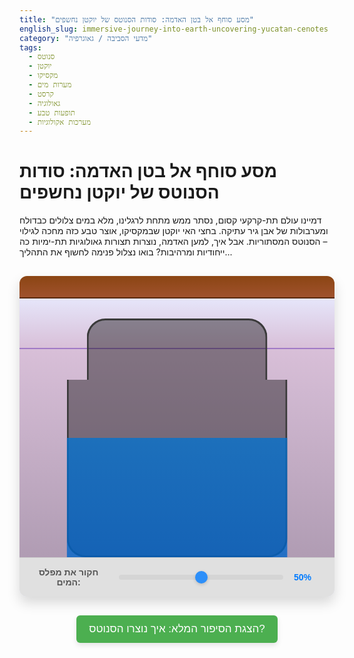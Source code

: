 ```yaml
---
title: "מסע סוחף אל בטן האדמה: סודות הסנוטס של יוקטן נחשפים"
english_slug: immersive-journey-into-earth-uncovering-yucatan-cenotes
category: "מדעי הסביבה / גאוגרפיה"
tags:
  - סנוטס
  - יוקטן
  - מקסיקו
  - מערות מים
  - קרסט
  - גאולוגיה
  - תופעות טבע
  - מערכות אקולוגיות
---
```

# מסע סוחף אל בטן האדמה: סודות הסנוטס של יוקטן נחשפים

דמיינו עולם תת-קרקעי קסום, נסתר ממש מתחת לרגלינו, מלא במים צלולים כבדולח ומערבולות של אבן גיר עתיקה. בחצי האי יוקטן שבמקסיקו, אוצר טבע כזה מחכה לגילוי – הסנוטס המסתוריות. אבל איך, למען האדמה, נוצרות תצורות גאולוגיות תת-ימיות כה ייחודיות ומרהיבות? בואו נצלול פנימה לחשוף את התהליך...

<div class="interactive-section">
  <div class="cross-section">
    <div class="layer soil" data-info="השכבה העליונה: קרקע דקה ואורגנית שנוצרה לאורך אלפי שנים. מי הגשם מחלחלים דרכה אל השכבות התחתונות ומקבלים חומציות קלה מהחומר האורגני המתפרק."></div>
    <div class="layer limestone upper" data-info="שכבת אבן גיר עליונה: נוצרה מהצטברות שרידי יצורים ימיים קדומים. נקבובית ומוכנה להמסה על ידי מים חומציים קלות (תהליך הקרסט). כאן מתחילות להיווצר סדקים קטנים ומערבולות התחלה."></div>
    <div class="layer limestone lower" data-info="שכבת אבן גיר תחתונה ועבה יותר: ליבת המערכת. כאן, תהליך המסה המתמשך של אבן הגיר יוצר מערכות מנהרות וחללים תת-קרקעיים ענקיים לאורך מיליוני שנים."></div>
    <div class="cenote-area">
      <div class="cave-system" data-info="רשת מבוך תת-קרקעי: מערכת מסועפת של מנהרות, חללים וחדרים שנוצרה כתוצאה מהמסה איטית של אבן הגיר על ידי מי גשם מחלחלים. זוהי הלב הפועם של מערכת הסנוטות."></div>
      <div class="cenote-opening" data-info="עין הסנוטה: הפתח המדהים לפני השטח שנוצר כאשר תקרת מערה תת-קרקעית קרסה פנימה, חושפת את עולם המים הנסתר שמתחת. צורתה יכולה להשתנות מסיר קטן ללגונה ענקית."></div>
      <div class="water-level-display">
        <div class="water" data-info="המים הקסומים: אלו הם מי התהום הצלולים, בדרך כלל מי גשם שחלחלו לאורך שנים וספגו מינרלים. הם ממלאים את המערכת התת-קרקעית ומגיעים עד מפלס פני המים המקומי. מפלס זה דינמי ומשתנה."></div>
        <div class="dissolution-zone"></div> <!-- Visual element for potential erosion zone -->
      </div>
    </div>
  </div>
  <div class="controls">
    <label for="groundwater-slider">חקור את מפלס המים:</label>
    <input type="range" id="groundwater-slider" min="0" max="100" value="50">
    <span id="groundwater-value">50%</span>
  </div>
  <div class="info-popup"></div>
</div>

<button id="toggleExplanation">הצגת הסיפור המלא: איך נוצרו הסנוטס?</button>

<div id="explanation" style="display: none;">
  <h2>הסיפור המלא: מסע מי גשם והיווצרות הסנוטס</h2>

  <h3>מה זה בכלל סנוטה?</h3>
  דמיינו בור טבעי שנפתח אל תוך עולם מים תת-קרקעי. זוהי סנוטה! השם, בשפת המאיה העתיקה, פירושו "באר קדושה" - עדות לחשיבותן העצומה כמקור חיים ומקומות פולחן קדושים. יוקטן היא בירת הסנוטס העולמית, ואין עוד מקום כזה על פני האדמה.

  <h3>יוקטן: שטיח של אבן גיר קדומה</h3>
  חצי האי יוקטן הוא למעשה פלטפורמה עצומה עשויה בעיקר משכבות עבות של אבן גיר ימית. תארו לעצמכם מיליוני שנים שבהן שרידי יצורי ים זעירים שקעו והתאבנו, ויצרו סלע נקבובי זה - סלע שמזמין מים לחלחל דרכו.

  <h3>הקוסם הבלתי נראה: תהליך הקרסט</h3>
  הסוד מאחורי הסנוטס טמון במים. מי גשם, כשהם יורדים וסופגים פחמן דו-חמצני מהאוויר ומהקרקע, הופכים לחומציים מעט (ממש כמו מי סודה חלשים!). כשהמים החומציים הללו פוגשים את אבן הגיר (שמורכבת בעיקרה מסידן פחמתי), הם מתחילים להמיס אותה, מולקולה אחר מולקולה. התהליך הזה, המכונה קרסט, הוא קוסם גאולוגי הפועל לאט, אבל בעוצמה אדירה.

  <h3>פיסול תת-קרקעי: היווצרות המערות</h3>
  כשהמים המחלחלים מוצאים סדקים וחולשות באבן הגיר, הם מרחיבים אותם בהתמדה דרך הקרסט. לאורך עשרות אלפי ואף מיליוני שנים, הזרימה העדינה והמסה המתמשכת חורצות ויוצרות רשת מסועפת, תלת-ממדית, של מנהרות וחללים תת-קרקעיים - זוהי מערכת המערות המדהימה שמצפה מתחת לפני השטח. המערכות האלו רוויות כולן במים צלולים.

  <h3>הסוללה הגאולוגית: תפקיד מפלס המים</h3>
  גובה מי התהום (השכבה העליונה של המים הרווים בסלע) משחק תפקיד קריטי. רוב הפעילות הכימית והמסה מתרחשות באזור שקרוב למפלס המים ובתנודותיו, שם המים טריים יותר ומגיעים במגע עם משטחים חדשים באבן הגיר. שינויים במפלס המים לאורך עידנים גאולוגיים (בשל שינויי אקלים, עידני קרח, או עליית/ירידת פני הים) יוצרים מפלסים שונים של מערות וחללים במערכת.

  <h3>הרגע הדרמטי: קריסת התקרה ולידת הסנוטה</h3>
  ככל שתהליך הקרסט ממשיך לפעול בבטן האדמה, המערות התת-קרקעיות גדלות, ותקרתן הולכת ונהיית דקה וחלשה יותר. בסופו של דבר, במקומות בהם הסלע מעל המערה נחלש מספיק (למשל, עקב משקלו העצמי, לחץ המים, או זעזועים קלים), הוא אינו יכול עוד לשאת את העומס - והתקרה קורסת פנימה בבת אחת או בהדרגה. הקריסה הזו יוצרת פתח ישיר מהשמיים אל תוך המערה המלאה במים, וכך נולדת הסנוטה המרהיבה שאנו מכירים.

  <h3>מגוון קסום: סוגי סנוטס</h3>
  הסנוטס מופיעות בצורות רבות, המייצגות שלבים שונים במסע ההיווצרות:
  *   **סנוטות מערה:** מערות תת-קרקעיות כמעט סגורות, עם כניסה צנועה אחת או יותר. האווירה בהן אפלולית ומסתורית.
  *   **סנוטות חצי פתוחות:** כאן, חלק מהתקרה כבר קרס, יוצרות פתח רחב יותר ומאפשרות לאור שמש לחדור פנימה ולחשוף חלקים מהמערה.
  *   **סנוטות פתוחות:** אלו הן ה"בריכות" הפתוחות לשמיים, שבהן התקרה קרסה לחלוטין. הן נראות כאגמים עגולים או אליפטיים עם קירות זקופים היורדים למים.

  <h3>לא רק יופי: חשיבות אקולוגית ותרבותית</h3>
  הסנוטס אינן רק יפות; הן עולמות חיים בפני עצמן, עם מערכות אקולוגיות ייחודיות המכילות דגים, צמחים, ואפילו יצורים מערות מיוחדים. הן היו מקור המים היחיד והקדוש עבור בני המאיה הקדומים, שראו בהן שערים לעולם התחתון וערכו בהן טקסים חשובים. כיום הן אתרי תיירות מובילים, המזמינים צוללנים, שנורקליסטים ושחיינים לגלות את יופיין התת-קרקעי המדהים.
</div>

<style>
  /* כללי ופריסה בסיסית */
  .interactive-section {
    width: 100%;
    max-width: 650px; /* קצת יותר רחב לתחושה פתוחה יותר */
    margin: 30px auto; /* מרווח נעים */
    border-radius: 12px; /* פינות מעוגלות */
    overflow: hidden; /* לוודא שדברים לא גולשים החוצה מהפינות המעוגלות */
    font-family: 'Arial', sans-serif; /* פונט נקי ומודרני */
    background: linear-gradient(to bottom, #f0f8ff, #e6e6fa); /* רקע בהיר עם גרדיאנט עדין */
    box-shadow: 0 10px 20px rgba(0, 0, 0, 0.15); /* צל עדין ועמוק יותר */
    position: relative;
    display: flex;
    flex-direction: column;
  }

  .cross-section {
    width: 100%;
    height: 450px; /* קצת יותר גבוה לתחושה דרמטית יותר */
    position: relative;
    display: flex;
    flex-direction: column;
    background: #fff; /* רקע לבן לחלק החתך */
  }

  /* שכבות הקרקע והסלע */
  .layer {
    width: 100%;
    position: relative;
    box-sizing: border-box;
    transition: transform 0.3s ease, box-shadow 0.3s ease; /* אנימציה עדינה בריחוף/לחיצה */
    cursor: pointer; /* סמן עכבר משתנה לציון אינטראקטיביות */
  }

  .layer:hover {
    transform: translateY(-3px); /* אפקט ריחוף קל */
    box-shadow: 0 5px 10px rgba(0, 0, 0, 0.1);
  }

  .layer.soil {
    height: 8%; /* התאמת גובה */
    background: linear-gradient(to bottom, #8b4513, #a0522d); /* גרדיאנט לטקסטורת קרקע */
    border-bottom: 2px solid #5a2a0c;
    z-index: 3; /* לוודא שהקרקע מעל הכל */
  }

  .layer.limestone.upper {
    height: 18%; /* התאמת גובה */
    background: linear-gradient(to bottom, #e6e6fa, #d8bfd8); /* גרדיאנט אבן גיר בהירה */
    border-bottom: 2px solid #a07ac6;
    z-index: 2;
  }

  .layer.limestone.lower {
    height: 74%; /* גובה משתנה - רוב החתך */
    background: linear-gradient(to bottom, #d8bfd8, #b09cb3); /* גרדיאנט אבן גיר כהה יותר */
    z-index: 1;
  }

  /* אזור הסנוטה והמערה */
  .cenote-area {
    position: absolute;
    bottom: 0;
    left: 50%;
    transform: translateX(-50%);
    width: 70%; /* רוחב גדול יותר לאזור הסנוטה */
    height: 85%; /* גובה משתנה בתוך שכבת אבן הגיר התחתונה */
    z-index: 4; /* מעל שכבות האבן גיר */
    display: flex;
    flex-direction: column-reverse; /* בנייה מלמטה למעלה */
    /* pointer-events: none; הוסר כדי לאפשר קליקים פנימה */
  }

  .cave-system {
    flex-grow: 1; /* גדל למלא את החלל מתחת לפתח */
    background-color: rgba(0, 0, 0, 0.4); /* צבע כהה יותר לחלל המערה */
    border: 3px solid #3a3a3a; /* גבול כהה יותר */
    border-top: none;
    border-radius: 0 0 30px 30px; /* פינות מעוגלות יותר בתחתית */
    position: relative;
    overflow: hidden; /* קליפ מים */
    cursor: pointer;
    transition: background-color 0.3s ease;
    z-index: 5; /* מעל הרקע */
  }

  .cave-system:hover {
      background-color: rgba(0, 0, 0, 0.5); /* התכהות קלה בריחוף */
  }


  .cenote-opening {
    width: 80%; /* רוחב גדול יותר ביחס לאזור הסנוטה */
    height: 25%; /* גובה הפתח */
    margin: 0 auto;
    background-color: rgba(0, 0, 0, 0.4); /* צבע כהה יותר לחלל הפתוח */
    border: 3px solid #3a3a3a;
    border-bottom: none;
    border-radius: 30px 30px 0 0; /* פינות מעוגלות יותר בראש */
    position: relative;
    cursor: pointer;
    transition: background-color 0.3s ease;
    z-index: 5; /* מעל הרקע */
  }

   .cenote-opening:hover {
      background-color: rgba(0, 0, 0, 0.5); /* התכהות קלה בריחוף */
  }

  /* מים ואזור המסה פוטנציאלי */
  .water-level-display {
    position: absolute;
    bottom: 0;
    left: 0;
    width: 100%;
    height: 50%; /* גובה התחלתי (יתעדכן ע"י JS) */
    overflow: hidden;
    z-index: 6; /* מעל חללי המערה */
    /* נוסיף מעבר חלק לגובה */
    transition: height 0.7s ease-in-out; /* אנימציה איטית וחלקה יותר */
  }

  .water {
    width: 100%;
    height: 1000px; /* גובה גדול לוודא מילוי */
    background: linear-gradient(to top, rgba(0, 100, 200, 0.8), rgba(0, 191, 255, 0.6)); /* גרדיאנט לכחול עמוק */
    position: absolute;
    bottom: 0;
    left: 0;
    cursor: pointer;
    transition: background 0.3s ease; /* אנימציה עדינה בריחוף */
  }

   .water:hover {
      background: linear-gradient(to top, rgba(0, 100, 200, 0.9), rgba(0, 191, 255, 0.7)); /* כהה יותר בריחוף */
   }

   /* אזור המסה - הדמיה ויזואלית */
  .dissolution-zone {
      position: absolute;
      bottom: calc(100% - 10px); /* ממוקם 10px מעל מפלס המים */
      left: 0;
      width: 100%;
      height: 20px; /* גובה קבוע לאזור ההשפעה */
      background: rgba(255, 255, 0, 0.3); /* צבע צהוב שקוף */
      pointer-events: none; /* לא מפריע לקליקים מתחתיו */
      opacity: 0; /* מוסתר בהתחלה */
      transition: bottom 0.7s ease-in-out, opacity 0.3s ease; /* אנימציה עם המים והופעה/היעלמות */
      z-index: 7; /* מעל המים */
  }


  /* בקרה והזזה */
  .controls {
    padding: 15px; /* מרווח גדול יותר */
    background-color: #e0e0e0; /* רקע אפור בהיר יותר */
    text-align: center;
    border-top: 1px solid #ccc;
    display: flex; /* שימוש ב flexbox ליישור טוב יותר */
    justify-content: center;
    align-items: center;
    gap: 15px; /* רווח בין פריטים */
  }

  .controls label {
      font-weight: bold;
      color: #555;
  }

  #groundwater-slider {
    width: 60%; /* התאמת רוחב */
    -webkit-appearance: none; /* הסתרת סגנון ברירת מחדל */
    appearance: none;
    height: 8px;
    background: #d3d3d3;
    outline: none;
    opacity: 0.8;
    -webkit-transition: .2s;
    transition: opacity .2s;
    border-radius: 4px;
  }

  #groundwater-slider:hover {
    opacity: 1;
  }

  #groundwater-slider::-webkit-slider-thumb {
    -webkit-appearance: none;
    appearance: none;
    width: 20px;
    height: 20px;
    background: #007bff; /* כחול בולט לאגודל */
    cursor: pointer;
    border-radius: 50%; /* צורה עגולה */
    box-shadow: 0 2px 5px rgba(0, 0, 0, 0.2);
  }

  #groundwater-slider::-moz-range-thumb {
    width: 20px;
    height: 20px;
    background: #007bff;
    cursor: pointer;
    border-radius: 50%;
    box-shadow: 0 2px 5px rgba(0, 0, 0, 0.2);
  }

  #groundwater-value {
      font-weight: bold;
      color: #007bff; /* צבע תואם לאגודל */
      min-width: 50px; /* כדי למנוע תזוזה בטקסט */
      text-align: left;
  }


  /* חלון קופץ מידע */
  .info-popup {
    position: absolute;
    background-color: rgba(0, 0, 0, 0.85); /* רקע כהה יותר ואטום יותר */
    color: white;
    padding: 10px 15px; /* ריפוד נדיב יותר */
    border-radius: 8px; /* פינות מעוגלות יותר */
    font-size: 14px;
    z-index: 100; /* ודא שהוא מעל הכל */
    pointer-events: none; /* לא מפריע לקליקים */
    opacity: 0; /* מוסתר כברירת מחדל */
    transition: opacity 0.4s ease-in-out, transform 0.4s ease-in-out; /* אנימציית הופעה ומיקום */
    max-width: 250px; /* רוחב מרבי */
    text-align: center;
    transform: translate(-50%, -15px); /* התאמת מיקום ראשונית */
    box-shadow: 0 5px 15px rgba(0, 0, 0, 0.3);
    will-change: transform, opacity; /* אופטימיזציה לאנימציה */
  }

  /* כפתור הסבר */
  #toggleExplanation {
    display: block;
    margin: 30px auto; /* מרווח נעים מעל ומתחת */
    padding: 12px 20px; /* ריפוד נדיב יותר */
    font-size: 17px; /* גופן גדול יותר */
    cursor: pointer;
    background-color: #4CAF50; /* ירוק נעים */
    color: white;
    border: none;
    border-radius: 6px; /* פינות מעוגלות */
    transition: background-color 0.3s ease, transform 0.1s ease; /* אנימציה בלחיצה/ריחוף */
    box-shadow: 0 4px 8px rgba(0, 0, 0, 0.1);
  }

  #toggleExplanation:hover {
    background-color: #45a049; /* ירוק כהה יותר בריחוף */
  }

   #toggleExplanation:active {
    transform: scale(0.98); /* אפקט לחיצה קל */
   }

  /* אזור ההסבר המלא */
  #explanation {
    margin-top: 20px;
    padding: 20px; /* ריפוד נדיב */
    border: 1px solid #ddd;
    background-color: #fefefe; /* לבן כמעט */
    border-radius: 8px; /* פינות מעוגלות */
    line-height: 1.6; /* מרווח שורות טוב לקריאה */
    color: #333; /* צבע טקסט כהה */
  }

  #explanation h2 {
    color: #0056b3; /* כחול עמוק לכותרת ראשית */
    margin-top: 0;
    margin-bottom: 15px;
    text-align: center;
    font-size: 24px;
  }

  #explanation h3 {
    color: #007bff; /* כחול בהיר יותר לכותרות משנה */
    margin-top: 20px;
    margin-bottom: 10px;
    font-size: 18px;
    border-bottom: 1px dashed #eee; /* קו מקווקו עדין מתחת */
    padding-bottom: 5px;
  }

  #explanation p {
    margin-bottom: 12px;
  }

  /* הסתרת האלמנטים הפסאודו שאינם בשימוש ללחיצה */
  .cenote-opening::after, .cave-system::after, .water::after {
      content: none;
  }


</style>

<script>
  document.addEventListener('DOMContentLoaded', () => {
    const slider = document.getElementById('groundwater-slider');
    const waterDisplay = document.querySelector('.water-level-display');
    const groundwaterValueSpan = document.getElementById('groundwater-value');
    const dissolutionZone = document.querySelector('.dissolution-zone'); // אזור המסה
    const toggleButton = document.getElementById('toggleExplanation');
    const explanationDiv = document.getElementById('explanation');
    const infoPopup = document.querySelector('.info-popup');

    // פונקציה לעדכון מפלס המים ואזור המסה
    const updateWaterLevel = (value) => {
      const percentage = value + '%';
      waterDisplay.style.height = percentage;
      groundwaterValueSpan.textContent = percentage;

      // עדכון מיקום אזור המסה - מעט מעל המים
      dissolutionZone.style.bottom = `calc(${percentage} - 10px)`; // 10px מעל גובה המים
      // לוודא שהאזור גלוי רק כשהמים לא ב-0% או 100% (אלא אם רוצים להראות המסה גם שם)
      if (value > 5 && value < 95) { // הצג כשהמים נמצאים באזור האמצעי
           dissolutionZone.style.opacity = 1;
      } else {
           dissolutionZone.style.opacity = 0;
      }
    };

    // עדכון מפלס המים בעת הזזת הסליידר
    slider.addEventListener('input', (event) => {
      updateWaterLevel(event.target.value);
    });

    // הגדרת מפלס המים התחלתי בעת טעינת הדף
    updateWaterLevel(slider.value);

    // לוגיקה של חלון המידע הקופץ
    const clickableElements = document.querySelectorAll('.layer, .cenote-opening, .cave-system, .water');

    clickableElements.forEach(element => {
      element.addEventListener('click', (event) => {
        event.stopPropagation(); // מונע מהקליק להתפשט הלאה ולסגור את הפופאפ מיד

        const infoText = element.dataset.info;
        if (infoText) {
            // מצא את מרכז האלמנט ביחס ל-interactive-section
            const rect = element.getBoundingClientRect();
            const interactiveRect = document.querySelector('.interactive-section').getBoundingClientRect();

            // חישוב מיקום הפופאפ מעל המרכז האופקי של האלמנט
            const popupX = rect.left - interactiveRect.left + rect.width / 2;
            const popupY = rect.top - interactiveRect.top - 10; // 10px מעל האלמנט

            infoPopup.style.left = popupX + 'px';
            infoPopup.style.top = popupY + 'px';
            infoPopup.textContent = infoText;
            infoPopup.style.opacity = 1;
            // ודא שהפופאפ עובר טרנספורמציה חדשה מהמיקום המחושב
            infoPopup.style.transform = 'translate(-50%, -15px)'; // נשאר במקומו יחסית למיקום שנקבע ב JS
        }
      });
    });

    // הסתרת הפופאפ בלחיצה מחוץ לו
    document.addEventListener('click', () => {
      infoPopup.style.opacity = 0;
      // ניתן לאפס גם טרנספורמציה אם רוצים אנימציית סגירה שונה
      // infoPopup.style.transform = 'translate(-50%, -10px)';
    });

    // מניעת הסתרת הפופאפ בעת לחיצה עליו עצמו
    infoPopup.addEventListener('click', (event) => {
        event.stopPropagation();
    });

    // החלפת נראות אזור ההסבר
    toggleButton.addEventListener('click', () => {
      const isHidden = explanationDiv.style.display === 'none';
      // השתמש במעבר חלק אם רוצים, אך הצגת/הסתרת תצוגה היא בדרך כלל מיידית
      explanationDiv.style.display = isHidden ? 'block' : 'none';
      toggleButton.textContent = isHidden ? 'הסתר הסיפור המלא' : 'הצגת הסיפור המלא: איך נוצרו הסנוטס?';
      // גלילה עדינה לאזור ההסבר אם הוא נחשף
      if (isHidden) {
         explanationDiv.scrollIntoView({ behavior: 'smooth', block: 'start' });
      }
    });

     // Optional: Add hover effect to dissolution zone for a subtle pulse
     dissolutionZone.addEventListener('mouseenter', () => {
         dissolutionZone.style.boxShadow = '0 0 15px 5px rgba(255, 255, 0, 0.6)';
     });
     dissolutionZone.addEventListener('mouseleave', () => {
         dissolutionZone.style.boxShadow = 'none';
     });

  });
</script>
```